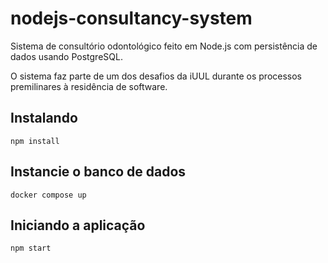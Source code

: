 # nodejs-consultancy-system

Sistema de consultório odontológico feito em Node.js com persistência de dados usando PostgreSQL.

O sistema faz parte de um dos desafios da iUUL durante os processos premilinares à residência de software.

## Instalando

```
npm install
```

## Instancie o banco de dados

```
docker compose up
```

## Iniciando a aplicação

```
npm start
```
